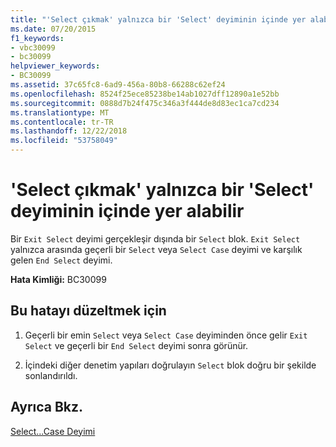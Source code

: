 ```yaml
---
title: "'Select çıkmak' yalnızca bir 'Select' deyiminin içinde yer alabilir"
ms.date: 07/20/2015
f1_keywords:
- vbc30099
- bc30099
helpviewer_keywords:
- BC30099
ms.assetid: 37c65fc8-6ad9-456a-80b8-66288c62ef24
ms.openlocfilehash: 8524f25ece85238be14ab1027dff12890a1e52bb
ms.sourcegitcommit: 0888d7b24f475c346a3f444de8d83ec1ca7cd234
ms.translationtype: MT
ms.contentlocale: tr-TR
ms.lasthandoff: 12/22/2018
ms.locfileid: "53758049"
---
```

# <a name="exit-select-can-only-appear-inside-a-select-statement"></a>'Select çıkmak' yalnızca bir 'Select' deyiminin içinde yer alabilir
Bir `Exit Select` deyimi gerçekleşir dışında bir `Select` blok. `Exit Select` yalnızca arasında geçerli bir `Select` veya `Select Case` deyimi ve karşılık gelen `End Select` deyimi.  
  
 **Hata Kimliği:** BC30099  
  
## <a name="to-correct-this-error"></a>Bu hatayı düzeltmek için  
  
1.  Geçerli bir emin `Select` veya `Select Case` deyiminden önce gelir `Exit Select` ve geçerli bir `End Select` deyimi sonra görünür.  
  
2.  İçindeki diğer denetim yapıları doğrulayın `Select` blok doğru bir şekilde sonlandırıldı.  
  
## <a name="see-also"></a>Ayrıca Bkz.  
 [Select...Case Deyimi](../../visual-basic/language-reference/statements/select-case-statement.md)

